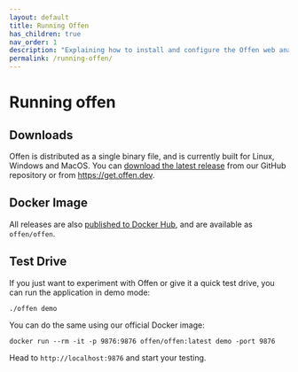 ```yaml
---
layout: default
title: Running Offen
has_children: true
nav_order: 1
description: "Explaining how to install and configure the Offen web analytics software."
permalink: /running-offen/
---
```


# Running offen

## Downloads

Offen is distributed as a single binary file, and is currently built for Linux, Windows and MacOS. You can [download the latest release][repo-releases] from our GitHub repository or from <https://get.offen.dev>.

[repo-releases]: https://github.com/offen/offen/releases

## Docker Image

All releases are also [published to Docker Hub][docker-hub], and are available as `offen/offen`.

[docker-hub]: https://hub.docker.com/r/offen/offen

## Test Drive

If you just want to experiment with Offen or give it a quick test drive, you can run the application in demo mode:

```
./offen demo
```

You can do the same using our official Docker image:

```
docker run --rm -it -p 9876:9876 offen/offen:latest demo -port 9876
```

Head to `http://localhost:9876` and start your testing.



